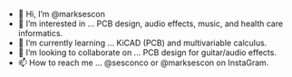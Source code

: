 - 👋 Hi, I’m @marksescon
- 👀 I’m interested in ... PCB design, audio effects, music, and health care informatics.
- 🌱 I’m currently learning ... KiCAD (PCB) and multivariable calculus.
- 💞️ I’m looking to collaborate on ... PCB design for guitar/audio effects.
- 📫 How to reach me ... @sesconco or @marksescon on InstaGram.

<!---
marksescon/marksescon is a ✨ special ✨ repository because its `README.md` (this file) appears on your GitHub profile.
You can click the Preview link to take a look at your changes.
--->
